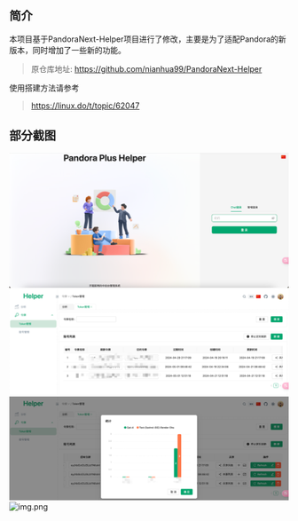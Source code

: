 ## 简介
本项目基于PandoraNext-Helper项目进行了修改，主要是为了适配Pandora的新版本，同时增加了一些新的功能。
> 原仓库地址: https://github.com/nianhua99/PandoraNext-Helper

使用搭建方法请参考
> https://linux.do/t/topic/62047

## 部分截图
![img.png](doc/index.png)
![img.png](doc/token.png)
![img.png](doc/token_statistic.png)
![img.png](doc/img.png)